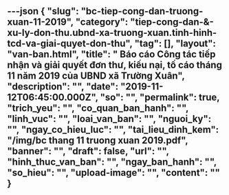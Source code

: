 ---json
{
    "slug": "bc-tiep-cong-dan-truong-xuan-11-2019",
    "category": "tiep-cong-dan-&-xu-ly-don-thu.ubnd-xa-truong-xuan.tinh-hinh-tcd-va-giai-quyet-don-thu",
    "tag": [],
    "layout": "van-ban.html",
    "title": " Báo cáo Công tác tiếp nhận và giải quyết đơn thư, kiếu nại, tố cáo tháng 11 năm 2019 của UBND xã Trường Xuân",
    "description": "",
    "date": "2019-11-12T06:45:00.000Z",
    "so": "",
    "permalink": true,
    "trich_yeu": "",
    "co_quan_ban_hanh": "",
    "linh_vuc": "",
    "loai_van_ban": "",
    "nguoi_ky": "",
    "ngay_co_hieu_luc": "",
    "tai_lieu_dinh_kem": "/img/bc thang 11 truong xuan 2019.pdf",
    "banner": "",
    "draft": false,
    "url": "",
    "hinh_thuc_van_ban": "",
    "ngay_ban_hanh": "",
    "so_hieu": "",
    "upload-image": "",
    "__content__": ""
}
---
